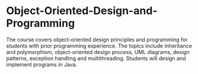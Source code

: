 # Object-Oriented-Design-and-Programming
The course covers object-oriented design principles and programming for students with prior programming experience. The topics include inheritance and polymorphism, object-oriented design process, UML diagrams, design patterns, exception handling and multithreading. Students will design and implement programs in Java.
